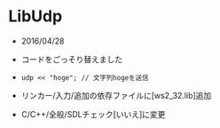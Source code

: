 # LibUdp

- 2016/04/28
- コードをごっそり替えました
- ``udp << "hoge"; // 文字列hogeを送信``

- リンカー/入力/追加の依存ファイルに[ws2_32.lib]追加
- C/C++/全般/SDLチェック[いいえ]に変更
